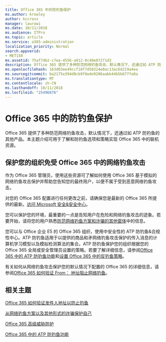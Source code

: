 ```yaml
---
title: Office 365 中的防钓鱼保护
ms.author: krowley
author: kccross
manager: laurawi
ms.date: 10/11/2018
ms.audience: ITPro
ms.topic: article
ms.service: o365-administration
localization_priority: Normal
search.appverid:
- MET150
ms.assetid: 75af74b2-c7ea-4556-a912-8c48e07271d3
description: Office 365 提供了多种防范网络钓鱼攻击，默认情况下，还通过如 ATP 防钓鱼的其他产品。本主题介绍可用于了解和防钓鱼选项和策略实现 Office 365 中的联机资源。
ms.openlocfilehash: 163d03ee49ccf18f7d50324e0ac13ac6d219a4ea
ms.sourcegitcommit: ba2175e394d0cb9f8ede9206aabb44b5b677fa0a
ms.translationtype: MT
ms.contentlocale: zh-CN
ms.lasthandoff: 10/11/2018
ms.locfileid: "25496876"
---
```

# <a name="anti-phishing-protection-in-office-365"></a>Office 365 中的防钓鱼保护

Office 365 提供了多种防范网络钓鱼攻击，默认情况下，还通过如 ATP 防钓鱼的其他产品。本主题介绍可用于了解和防钓鱼选项和策略实现 Office 365 中的联机资源。
  
## <a name="protect-your-organization-against-phishing-attacks-in-office-365"></a>保护您的组织免受 Office 365 中的网络钓鱼攻击

作为 Office 365 管理员，使用这些资源可了解如何使用 Office 365 基于模拟的网络钓鱼攻击保护并帮助您告知您的最终用户，以便不属于受到恶意网络钓鱼攻击。
  
对您的 Office 365 配置进行任何更改之前，请确保您是最新的 Office 365 所提供的最新。[访问 Microsoft 安全&amp;安全中心](https://www.microsoft.com/security/default.aspx)。
  
您可以保护您的环境，最重要的一点是告知用户在危险和网络钓鱼攻击的迹象。若要开始，请将您的用户熟悉[防范网络钓鱼方案和诈骗的其他窗体](https://support.office.com/article/f84750b4-2f2c-46c3-89f6-e65f7f8c3546)中的信息。
  
您可以与 Office 企业 E5 的 Office 365 组织，使用中安全性的 ATP 防钓鱼&amp;合规性中心。ATP 防钓鱼适用于以提供的商品和矛网络钓鱼攻击保护的传入消息的计算机学习模型以及模拟检测算法的集合。ATP 防钓鱼保护您的组织根据您的 Office 365 全局或安全管理员设置的策略。若要了解详细信息，请参阅[Office 365 中的 ATP 防钓鱼功能](atp-anti-phishing.md)和[设置 Office 365 中的反钓鱼策略](set-up-anti-phishing-policies.md)。
  
有关如何从网络钓鱼攻击保护您的默认情况下配置的 Office 365 的详细信息，请参阅[Office 365 如何验证 From： 地址阻止网络钓鱼](how-office-365-validates-the-from-address.md)。
  
## <a name="related-topics"></a>相关主题

[Office 365 如何验证发件人地址以防止钓鱼](how-office-365-validates-the-from-address.md)
  
[从网络钓鱼方案以及其他形式的诈骗保护自己](https://support.office.com/article/f84750b4-2f2c-46c3-89f6-e65f7f8c3546)
  
[Office 365 高级威胁防护](office-365-atp.md)
  
[Office 365 中的 ATP 防钓鱼功能](atp-anti-phishing.md)
  

